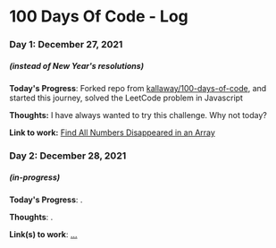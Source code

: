 # 100 Days Of Code - Log

### Day 1: December 27, 2021 
##### (instead of New Year's resolutions)

**Today's Progress**: Forked repo from [kallaway/100-days-of-code](https://github.com/kallaway/100-days-of-code), and started this journey, solved the LeetCode problem in Javascript

**Thoughts:** I have always wanted to try this challenge. Why not today?

**Link to work:** [Find All Numbers Disappeared in an Array](https://github.com/aklikh/100-days-of-code/blob/master/code_js/LeetCode_js/AllNumbersDisappeared.js)

### Day 2: December 28, 2021 
##### (in-progress)

**Today's Progress**: .

**Thoughts**: .

**Link(s) to work**: [...](http://...)


